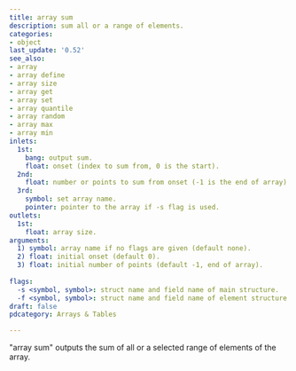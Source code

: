 ```yaml
---
title: array sum
description: sum all or a range of elements.
categories:
- object
last_update: '0.52'
see_also:
- array
- array define
- array size
- array get
- array set
- array quantile
- array random
- array max
- array min
inlets:
  1st:
    bang: output sum.
    float: onset (index to sum from, 0 is the start).
  2nd:
    float: number or points to sum from onset (-1 is the end of array).
  3rd:
    symbol: set array name.
    pointer: pointer to the array if -s flag is used.
outlets:
  1st:
    float: array size.
arguments:
  1) symbol: array name if no flags are given (default none).
  2) float: initial onset (default 0).
  3) float: initial number of points (default -1, end of array).
  
flags:
  -s <symbol, symbol>: struct name and field name of main structure. 
  -f <symbol, symbol>: struct name and field name of element structure.
draft: false
pdcategory: Arrays & Tables

---
```


"array sum" outputs the sum of all or a selected range of elements of the array.
